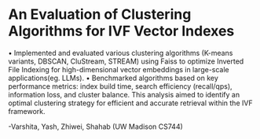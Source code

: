 # An Evaluation of Clustering Algorithms for IVF Vector Indexes

• Implemented and evaluated various clustering algorithms (K-means variants, DBSCAN, CluStream, STREAM) using Faiss to
optimize Inverted File Indexing for high-dimensional vector embeddings in large-scale applications(eg. LLMs).
• Benchmarked algorithms based on key performance metrics: index build time, search efficiency (recall/qps), information loss,
and cluster balance. This analysis aimed to identify an optimal clustering strategy for efficient and accurate retrieval within the IVF framework.

-Varshita, Yash, Zhiwei, Shahab (UW Madison CS744)
